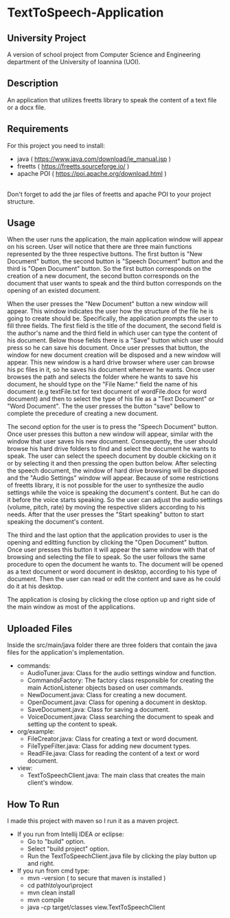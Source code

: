 # TextToSpeech-Application

## University Project
A version of school project from Computer Science and Engineering department of the University of Ioannina (UOI).

## Description 
An application that utilizes freetts library to speak the content of a text file or a docx file.

## Requirements
For this project you need to install: <br>
- java ( https://www.java.com/download/ie_manual.jsp )
- freetts ( https://freetts.sourceforge.io/ )
- apache POI ( https://poi.apache.org/download.html )
<br> 
Don't forget to add the jar files of freetts and apache POI to your project structure.

## Usage 
When the user runs the application, the main application window will appear on his screen. User will notice that there
are three main functions represented by the three respective buttons. The first button is "New Document" button, the
second button is "Speech Document" button and the third is "Open Document" button. So the first button corresponds on
the creation of a new document, the second button corresponds on the document that user wants to speak and the third 
button corresponds on the opening of an existed document. <br>

When the user presses the "New Document" button a new window will appear. This window indicates the user how the structure 
of the file he is going to create should be. Specifically, the application prompts the user to fill three fields. The
first field is the title of the document, the second field is the author's name and the third field in which user can type the 
content of his document. Below those fields there is a "Save" button which user should press so he can save his document. Once
user presses that button, the window for new document creation will be disposed and a new window will appear. This new window
is a hard drive browser where user can browse his pc files in it, so he saves his document wherever he wants. Once user browses
the path and selects the folder where he wants to save his document, he should type on the "File Name:" field the name of his 
document (e.g textFile.txt for text document of wordFile.docx for word document) and then to select the type of his file as a 
"Text Document" or "Word Document". The the user presses the button "save" bellow to complete the precedure of creating a new 
document. <br> 

The second option for the user is to press the "Speech Document" button. Once user presses this button a new window will appear, 
similar with the window that user saves his new document. Consequently, the user should browse his hard drive folders to find
and select the document he wants to speak. The user can select the speech document by double ckicking on it or by selecting it 
and then pressing the open button below. After selecting the speech document, the window of hard drive browsing will be disposed
and the "Audio Settings" window will appear. Because of some restrictions of freetts library, it is not possible for the user 
to synthesize the audio settings while the voice is speaking the document's content. But he can do it before the voice starts 
speaking. So the user can adjust the audio settings (volume, pitch, rate) by moving the respective sliders according to his needs.
After that the user presses the "Start speaking" button to start speaking the document's content.

The third and the last option that the application provides to user is the opening and editting function by clicking the "Open Document"
button. Once user presses this button it will appear the same window with that of browsing and selecting the file to speak. So the user 
follows the same procedure to open the document he wants to. The document will be opened as a text document or word document in 
desktop, according to his type of document. Then the user can read or edit the content and save as he could do it at his desktop.

The application is closing by clicking the close option up and right side of the main window as most of the applications.

## Uploaded Files
Inside the src/main/java folder there are three folders that contain the java files for the application's implementation. <br>
- commands:
  - AudioTuner.java: Class for the audio settings window and function.
  - CommandsFactory: The factory class responsible for creating the main ActionListener objects based on user commands.
  - NewDocument.java: Class for creating a new document.
  - OpenDocument.java: Class for opening a document in desktop.
  - SaveDocument.java: Class for saving a document.
  - VoiceDocument.java: Class searching the document to speak and setting up the content to speak.
- org/example:
  - FileCreator.java: Class for creating a text or word document.
  - FileTypeFilter.java: Class for adding new document types.
  - ReadFile.java: Class for reading the content of a text or word document.
- view:
  - TextToSpeechClient.java: The main class that creates the main client's window.

## How To Run
I made this project with maven so I run it as a maven project.
- If you run from Intellij IDEA or eclipse:
  - Go to "build" option.
  - Select "build project" option.
  - Run the TextToSpeechClient.java file by clicking the play button up and right.
- If you run from cmd type:
  - mvn -version ( to secure that maven is installed )
  - cd path\to\your\project
  - mvn clean install
  - mvn compile
  - java -cp target/classes view.TextToSpeechClient
